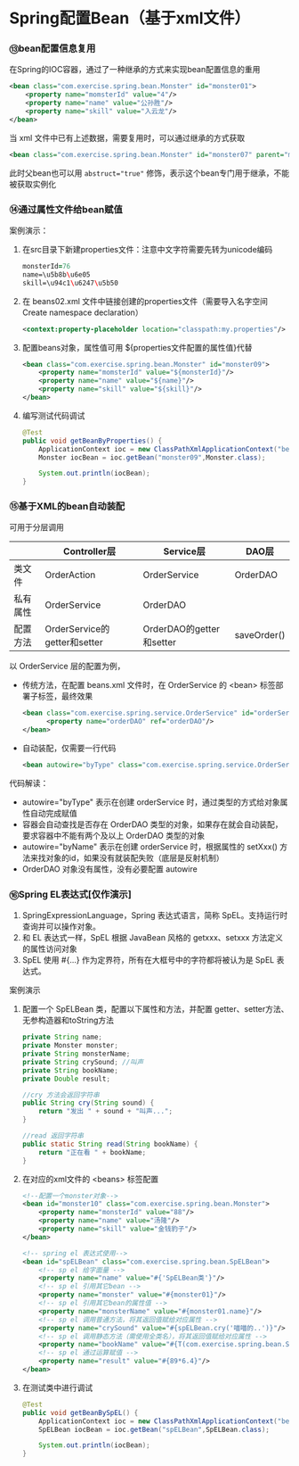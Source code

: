 # Spring配置Bean（基于xml文件）

### ⑬bean配置信息复用

在Spring的IOC容器，通过了一种继承的方式来实现bean配置信息的重用

```xml
<bean class="com.exercise.spring.bean.Monster" id="monster01">
    <property name="momsterId" value="4"/>
    <property name="name" value="公孙胜"/>
    <property name="skill" value="入云龙"/>
</bean>
```

当 xml 文件中已有上述数据，需要复用时，可以通过继承的方式获取

```xml
<bean class="com.exercise.spring.bean.Monster" id="monster07" parent="monster01"/>
```

此时父bean也可以用 `abstruct="true"` 修饰，表示这个bean专门用于继承，不能被获取实例化



### ⑭通过属性文件给bean赋值

案例演示：

1. 在src目录下新建properties文件：注意中文字符需要先转为unicode编码

   ```pro
   monsterId=76
   name=\u5b8b\u6e05
   skill=\u94c1\u6247\u5b50
   ```

2. 在 beans02.xml 文件中链接创建的properties文件（需要导入名字空间Create namespace declaration）

   ```xml
   <context:property-placeholder location="classpath:my.properties"/>
   ```

3. 配置beans对象，属性值可用 ${properties文件配置的属性值}代替

   ```xml
   <bean class="com.exercise.spring.bean.Monster" id="monster09">
       <property name="momsterId" value="${monsterId}"/>
       <property name="name" value="${name}"/>
       <property name="skill" value="${skill}"/>
   </bean>
   ```

4. 编写测试代码调试

   ```java
   @Test
   public void getBeanByProperties() {
       ApplicationContext ioc = new ClassPathXmlApplicationContext("beans02.xml");
       Monster iocBean = ioc.getBean("monster09",Monster.class);
   
       System.out.println(iocBean);
   }
   ```

   

### ⑮基于XML的bean自动装配

可用于分层调用

|          | Controller层                 | Service层                | DAO层       |
| -------- | ---------------------------- | ------------------------ | ----------- |
| 类文件   | OrderAction                  | OrderService             | OrderDAO    |
| 私有属性 | OrderService                 | OrderDAO                 |             |
| 配置方法 | OrderService的getter和setter | OrderDAO的getter和setter | saveOrder() |

以 OrderService 层的配置为例，

* 传统方法，在配置 beans.xml 文件时，在 OrderService 的 \<bean> 标签部署子标签，最终效果

  ```xml
  <bean class="com.exercise.spring.service.OrderService" id="orderService">
        <property name="orderDAO" ref="orderDAO"/>
  </bean>
  ```

* 自动装配，仅需要一行代码

  ```xml
  <bean autowire="byType" class="com.exercise.spring.service.OrderService" id="orderService">
  ```



代码解读：

* autowire="byType" 表示在创建 orderService 时，通过类型的方式给对象属性自动完成赋值
* 容器会自动查找是否存在 OrderDAO 类型的对象，如果存在就会自动装配，要求容器中不能有两个及以上 OrderDAO 类型的对象
* autowire="byName" 表示在创建 orderService 时，根据属性的 setXxx() 方法来找对象的id，如果没有就装配失败（底层是反射机制）
* OrderDAO 对象没有属性，没有必要配置 autowire



### ⑯Spring EL表达式[仅作演示]

1. SpringExpressionLanguage，Spring 表达式语言，简称 SpEL。支持运行时查询并可以操作对象。
2. 和 EL 表达式一样，SpEL 根据 JavaBean 风格的 getxxx、setxxx 方法定义的属性访问对象
3. SpEL 使用 #{...} 作为定界符，所有在大框号中的字符都将被认为是 SpEL 表达式。

案例演示

1. 配置一个 SpELBean 类，配置以下属性和方法，并配置 getter、setter方法、无参构造器和toString方法

   ```java
   private String name;
   private Monster monster;
   private String monsterName;
   private String crySound; //叫声
   private String bookName;
   private Double result;
   
   //cry 方法会返回字符串
   public String cry(String sound) {
       return "发出 " + sound + "叫声...";
   }
   
   //read 返回字符串
   public static String read(String bookName) {
       return "正在看 " + bookName;
   }
   ```

2. 在对应的xml文件的 \<beans> 标签配置

   ```xml
   <!--配置一个monster对象-->
   <bean id="monster10" class="com.exercise.spring.bean.Monster">
       <property name="monsterId" value="88"/>
       <property name="name" value="汤隆"/>
       <property name="skill" value="金钱豹子"/>
   </bean>
   
   <!-- spring el 表达式使用-->
   <bean id="spELBean" class="com.exercise.spring.bean.SpELBean">
       <!-- sp el 给字面量 -->
       <property name="name" value="#{'SpELBean类'}"/>
       <!-- sp el 引用其它bean -->
       <property name="monster" value="#{monster01}"/>
       <!-- sp el 引用其它bean的属性值 -->
       <property name="monsterName" value="#{monster01.name}"/>
       <!-- sp el 调用普通方法，将其返回值赋给对应属性 -->
       <property name="crySound" value="#{spELBean.cry('喵喵的..')}"/>
       <!-- sp el 调用静态方法（需使用全类名），将其返回值赋给对应属性 -->
       <property name="bookName" value="#{T(com.exercise.spring.bean.SpELBean).read('春秋')}"/>
       <!-- sp el 通过运算赋值 -->
       <property name="result" value="#{89*6.4}"/>
   </bean>
   ```

3. 在测试类中进行调试

   ```java
   @Test
   public void getBeanBySpEL() {
       ApplicationContext ioc = new ClassPathXmlApplicationContext("beans02.xml");
       SpELBean iocBean = ioc.getBean("spELBean",SpELBean.class);
   
       System.out.println(iocBean);
   }
   ```

   
